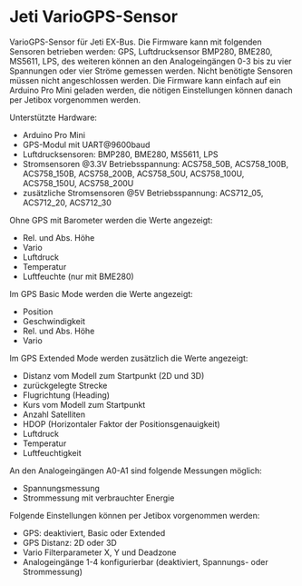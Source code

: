 # Jeti VarioGPS-Sensor

VarioGPS-Sensor für Jeti EX-Bus. Die Firmware kann mit folgenden Sensoren betrieben werden: GPS, Luftdrucksensor BMP280, BME280, MS5611, LPS, des weiteren können an den Analogeingängen 0-3 bis zu vier Spannungen oder vier Ströme gemessen werden. Nicht benötigte Sensoren müssen nicht angeschlossen werden. Die Firmware kann einfach auf ein Arduino Pro Mini geladen werden, die nötigen Einstellungen können danach per Jetibox vorgenommen werden. 

Unterstützte Hardware:
  - Arduino Pro Mini 
  - GPS-Modul mit UART@9600baud
  - Luftdrucksensoren: BMP280, BME280, MS5611, LPS 
  - Stromsensoren @3.3V Betriebsspannung: ACS758_50B, ACS758_100B, ACS758_150B, ACS758_200B, ACS758_50U, ACS758_100U, ACS758_150U, ACS758_200U
  - zusätzliche Stromsensoren @5V Betriebsspannung: ACS712_05, ACS712_20, ACS712_30
  
  
  Ohne GPS mit Barometer werden die Werte angezeigt:
  - Rel. und Abs. Höhe
  - Vario
  - Luftdruck
  - Temperatur
  - Luftfeuchte (nur mit BME280)
  
  Im GPS Basic Mode werden die Werte angezeigt:
  - Position
  - Geschwindigkeit 
  - Rel. und Abs. Höhe
  - Vario
  
  Im GPS Extended Mode werden zusätzlich die Werte angezeigt:
  - Distanz vom Modell zum Startpunkt (2D und 3D)
  - zurückgelegte Strecke
  - Flugrichtung (Heading)
  - Kurs vom Modell zum Startpunkt
  - Anzahl Satelliten
  - HDOP (Horizontaler Faktor der Positionsgenauigkeit)
  - Luftdruck
  - Temperatur
  - Luftfeuchtigkeit 

  An den Analogeingängen A0-A1 sind folgende Messungen möglich:
  - Spannungsmessung
  - Strommessung mit verbrauchter Energie
  
  Folgende Einstellungen können per Jetibox vorgenommen werden:
  - GPS: deaktiviert, Basic oder Extended
  - GPS Distanz: 2D oder 3D
  - Vario Filterparameter X, Y und Deadzone
  - Analogeingänge 1-4 konfigurierbar (deaktiviert, Spannungs- oder Strommessung)
